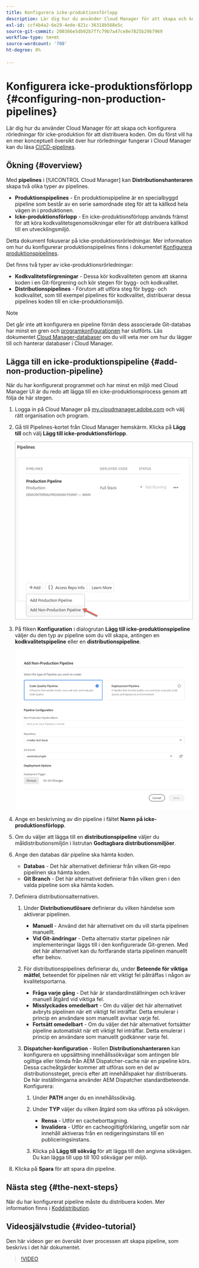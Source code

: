 ```yaml
---
title: Konfigurera icke-produktionsförlopp
description: Lär dig hur du använder Cloud Manager för att skapa och konfigurera rörledningar för icke-produktion för att distribuera koden.
exl-id: ccf4b4a2-6e29-4ede-821c-36318b568e5c
source-git-commit: 200366e5db92b7ffc79b7a47ce8e7825b29b7969
workflow-type: tm+mt
source-wordcount: '708'
ht-degree: 0%

---
```


# Konfigurera icke-produktionsförlopp {#configuring-non-production-pipelines}

Lär dig hur du använder Cloud Manager för att skapa och konfigurera rörledningar för icke-produktion för att distribuera koden. Om du först vill ha en mer konceptuell översikt över hur rörledningar fungerar i Cloud Manager kan du läsa [CI/CD-pipelines](/help/overview/ci-cd-pipelines.md).

## Ökning {#overview}

Med **pipelines** i [!UICONTROL Cloud Manager] kan **Distributionshanteraren** skapa två olika typer av pipelines.

* **Produktionspipelines** - En produktionspipeline är en specialbyggd pipeline som består av en serie samordnade steg för att ta källkod hela vägen in i produktionen.
* **Icke-produktionsförlopp** - En icke-produktionsförlopp används främst för att köra kodkvalitetsgenomsökningar eller för att distribuera källkod till en utvecklingsmiljö.

Detta dokument fokuserar på icke-produktionsrörledningar. Mer information om hur du konfigurerar produktionspipelines finns i dokumentet [Konfigurera produktionspipelines](/help/using/production-pipelines.md).

Det finns två typer av icke-produktionsrörledningar:

* **Kodkvalitetsförgreningar** - Dessa kör kodkvaliteten genom att skanna koden i en Git-förgrening och kör stegen för bygg- och kodkvalitet.
* **Distributionspipelines** - Förutom att utföra steg för bygg- och kodkvalitet, som till exempel pipelines för kodkvalitet, distribuerar dessa pipelines koden till en icke-produktionsmiljö.

>[!NOTE]
>
>Det går inte att konfigurera en pipeline förrän dess associerade Git-databas har minst en gren och [programkonfigurationen](/help/getting-started/program-setup.md) har slutförts. Läs dokumentet [Cloud Manager-databaser](/help/managing-code/managing-repositories.md) om du vill veta mer om hur du lägger till och hanterar databaser i Cloud Manager.

## Lägga till en icke-produktionspipeline {#add-non-production-pipeline}

När du har konfigurerat programmet och har minst en miljö med Cloud Manager UI är du redo att lägga till en icke-produktionsprocess genom att följa de här stegen.

1. Logga in på Cloud Manager på [my.cloudmanager.adobe.com](https://my.cloudmanager.adobe.com) och välj rätt organisation och program.

1. Gå till Pipelines-kortet från Cloud Manager hemskärm. Klicka på **Lägg till** och välj **Lägg till icke-produktionsförlopp**.

   ![Lägg till icke-produktionsflöde](/help/assets/configure-pipelines/nonprod-pipeline-add1.png)

1. På fliken **Konfiguration** i dialogrutan **Lägg till icke-produktionspipeline** väljer du den typ av pipeline som du vill skapa, antingen en **kodkvalitetspipeline** eller en **distributionspipeline**.

   ![Välj pipeline-typ](/help/assets/configure-pipelines/add-non-production-pipeline.png)

1. Ange en beskrivning av din pipeline i fältet **Namn på icke-produktionsförlopp**.

1. Om du väljer att lägga till en **distributionspipeline** väljer du måldistributionsmiljön i listrutan **Godtagbara distributionsmiljöer**.

1. Ange den databas där pipeline ska hämta koden.

   * **Databas** - Det här alternativet definierar från vilken Git-repo pipelinen ska hämta koden.
   * **Git Branch** - Det här alternativet definierar från vilken gren i den valda pipeline som ska hämta koden.

1. Definiera distributionsalternativen.

   1. Under **Distributionutlösare** definierar du vilken händelse som aktiverar pipelinen.

      * **Manuell** - Använd det här alternativet om du vill starta pipelinen manuellt.
      * **Vid Git-ändringar** - Detta alternativ startar pipelinen när implementeringar läggs till i den konfigurerade Git-grenen. Med det här alternativet kan du fortfarande starta pipelinen manuellt efter behov.

   1. För distributionspipelines definierar du, under **Beteende för viktiga mätfel**, beteendet för pipelinen när ett viktigt fel påträffas i någon av kvalitetsportarna.

      * **Fråga varje gång** - Det här är standardinställningen och kräver manuell åtgärd vid viktiga fel.
      * **Misslyckades omedelbart** - Om du väljer det här alternativet avbryts pipelinen när ett viktigt fel inträffar. Detta emulerar i princip en användare som manuellt avvisar varje fel.
      * **Fortsätt omedelbart** - Om du väljer det här alternativet fortsätter pipeline automatiskt när ett viktigt fel inträffar. Detta emulerar i princip en användare som manuellt godkänner varje fel.

   1. **Dispatcher-konfiguration** - Rollen **Distributionshanteraren** kan konfigurera en uppsättning innehållssökvägar som antingen blir ogiltiga eller tömda från AEM Dispatcher-cache när en pipeline körs. Dessa cacheåtgärder kommer att utföras som en del av distributionssteget, precis efter att innehållspaket har distribuerats. De här inställningarna använder AEM Dispatcher standardbeteende. Konfigurera:

      1. Under **PATH** anger du en innehållssökväg.
      1. Under **TYP** väljer du vilken åtgärd som ska utföras på sökvägen.

         * **Rensa** - Utför en cacheborttagning.
         * **Invalidera** - Utför en cacheogiltigförklaring, ungefär som när innehåll aktiveras från en redigeringsinstans till en publiceringsinstans.
      1. Klicka på **Lägg till sökväg** för att lägga till den angivna sökvägen. Du kan lägga till upp till 100 sökvägar per miljö.

1. Klicka på **Spara** för att spara din pipeline.

## Nästa steg {#the-next-steps}

När du har konfigurerat pipeline måste du distribuera koden. Mer information finns i [Koddistribution](/help/using/code-deployment.md).

## Videosjälvstudie {#video-tutorial}

Den här videon ger en översikt över processen att skapa pipeline, som beskrivs i det här dokumentet.

>[!VIDEO](https://video.tv.adobe.com/v/26316/)
